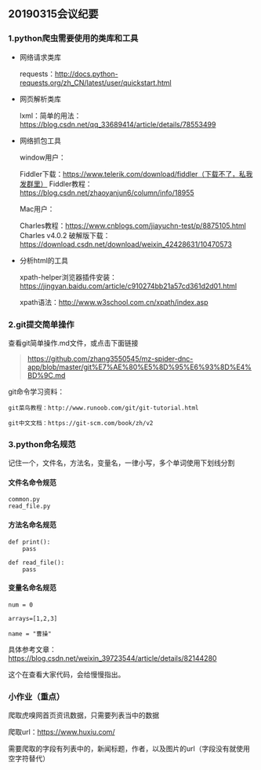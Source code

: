 ## 20190315会议纪要


### 1.python爬虫需要使用的类库和工具

- 网络请求类库

	requests：http://docs.python-requests.org/zh_CN/latest/user/quickstart.html

- 网页解析类库

	lxml：简单的用法：https://blog.csdn.net/qq_33689414/article/details/78553499

- 网络抓包工具

	window用户：

	Fiddler下载：https://www.telerik.com/download/fiddler（下载不了，私我发群里）
	Fiddler教程：https://blog.csdn.net/zhaoyanjun6/column/info/18955

	Mac用户：

	Charles教程：https://www.cnblogs.com/jiayuchn-test/p/8875105.html
	Charles v4.0.2 破解版下载：https://download.csdn.net/download/weixin_42428631/10470573

- 分析html的工具 

	xpath-helper浏览器插件安装：https://jingyan.baidu.com/article/c910274bb21a57cd361d2d01.html

	xpath语法：http://www.w3school.com.cn/xpath/index.asp


### 2.git提交简单操作

查看git简单操作.md文件，或点击下面链接

> https://github.com/zhang3550545/mz-spider-dnc-app/blob/master/git%E7%AE%80%E5%8D%95%E6%93%8D%E4%BD%9C.md

git命令学习资料：

	git菜鸟教程：http://www.runoob.com/git/git-tutorial.html

	git中文文档：https://git-scm.com/book/zh/v2


### 3.python命名规范

记住一个，文件名，方法名，变量名，一律小写，多个单词使用下划线分割


#### 文件名命令规范
```
common.py
read_file.py
```

#### 方法名命名规范
```
def print():
    pass

def read_file():
    pass
```
#### 变量名命名规范
```
num = 0

arrays=[1,2,3]

name = "曹操"
```

具体参考文章：https://blog.csdn.net/weixin_39723544/article/details/82144280

这个在查看大家代码，会给慢慢指出。



### 小作业（重点）

爬取虎嗅网首页资讯数据，只需要列表当中的数据

爬取url：https://www.huxiu.com/


需要爬取的字段有列表中的，新闻标题，作者，以及图片的url（字段没有就使用空字符替代）




